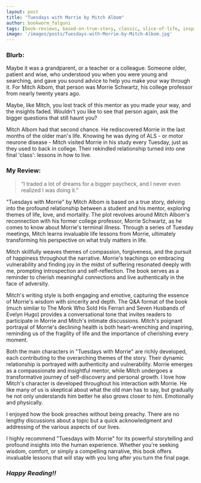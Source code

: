 ```yaml
---
layout: post
title: "Tuesdays with Morrie by Mitch Albom"
author: bookworm_falguni
tags: [book-reviews, based-on-true-story, classic, slice-of-life, inspirational, non-fiction, self-help, spiritual, memoir, guide, life, death, disability, mental-health, old-age, gratitude, dreams, success, positivity, habits, career, writer, community, teacher, nature, books, students]
image: '/images/posts/Tuesdays-with-Morrie-by-Mitch-Albom.jpg'
---
```


### **Blurb:**
Maybe it was a grandparent, or a teacher or a colleague. Someone older, patient and wise, who understood you when you were young and searching, and gave you sound advice to help you make your way through it. For Mitch Albom, that person was Morrie Schwartz, his college professor from nearly twenty years ago.

Maybe, like Mitch, you lost track of this mentor as you made your way, and the insights faded. Wouldn't you like to see that person again, ask the bigger questions that still haunt you?

Mitch Albom had that second chance. He rediscovered Morrie in the last months of the older man's life. Knowing he was dying of ALS - or motor neurone disease - Mitch visited Morrie in his study every Tuesday, just as they used to back in college. Their rekindled relationship turned into one final 'class': lessons in how to live.

### **My Review:**
> “I traded a lot of dreams for a bigger paycheck, and I never even realized I was doing it.” 

"Tuesdays with Morrie" by Mitch Albom is based on a true story, delving into the profound relationship between a student and his mentor, exploring themes of life, love, and mortality. The plot revolves around Mitch Albom's reconnection with his former college professor, Morrie Schwartz, as he comes to know about Morrie's terminal illness. Through a series of Tuesday meetings, Mitch learns invaluable life lessons from Morrie, ultimately transforming his perspective on what truly matters in life.

Mitch skillfully weaves themes of compassion, forgiveness, and the pursuit of happiness throughout the narrative. Morrie's teachings on embracing vulnerability and finding joy in the midst of suffering resonated deeply with me, prompting introspection and self-reflection. The book serves as a reminder to cherish meaningful connections and live authentically in the face of adversity.

Mitch's writing style is both engaging and emotive, capturing the essence of Morrie's wisdom with sincerity and depth. The Q&A format of the book (much similar to The Monk Who Sold His Ferrari and Seven Husbands of Evelyn Hugo) provides a conversational tone that invites readers to participate in Morrie and Mitch's intimate discussions. Mitch's poignant portrayal of Morrie's declining health is both heart-wrenching and inspiring, reminding us of the fragility of life and the importance of cherishing every moment.

Both the main characters in "Tuesdays with Morrie" are richly developed, each contributing to the overarching themes of the story. Their dynamic relationship is portrayed with authenticity and vulnerability. Morrie emerges as a compassionate and insightful mentor, while Mitch undergoes a transformative journey of self-discovery and personal growth. I love how Mitch's character is developed throughout his interaction with Morrie. He like many of us is skeptical about what the old man has to say, but gradually he not only understands him better he also grows closer to him. Emotionally and physically.

I enjoyed how the book preaches without being preachy. There are no lengthy discussions about a topic but a quick acknowledgment and addressing of the various aspects of our lives.

I highly recommend "Tuesdays with Morrie" for its powerful storytelling and profound insights into the human experience. Whether you're seeking wisdom, comfort, or simply a compelling narrative, this book offers invaluable lessons that will stay with you long after you turn the final page.

### ***Happy Reading!!***
